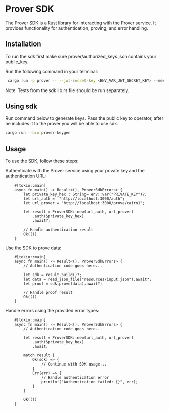 # Prover SDK

The Prover SDK is a Rust library for interacting with the Prover service. It provides functionality for authentication, proving, and error handling.

## Installation

To run the sdk first make sure prover/authorized_keys.json contains your public_key.

Run the following command in your terminal:

```bash
 cargo run -p prover -- --jwt-secret-key <ENV_VAR_JWT_SECRET_KEY> --message-expiration-time <MESSAGE_EXPIRATION_TIME> --session-expiration-time <SESSION_EXPIRATION_TIME> --private-key <PRIVATE_KEY>
```

Note:
Tests from the sdk lib.rs file should be run separately.

## Using sdk

Run command below to generate keys. Pass the public key to operator, after he includes it to the prover you will be able to use sdk.

```bash
cargo run --bin prover-keygen
```

## Usage

To use the SDK, follow these steps:

Authenticate with the Prover service using your private key and the authentication URL:

```
    #[tokio::main]
    async fn main() -> Result<(), ProverSdkErrors> {
        let private_key_hex : String= env::var("PRIVATE_KEY")?;
        let url_auth =  "http://localhost:3000/auth";
        let url_prover = "http://localhost:3000/prove/cairo1";

        let result = ProverSDK::new(url_auth, url_prover)
            .auth(&private_key_hex)
            .await?;

        // Handle authentication result
        Ok(())
    }
```

Use the SDK to prove data:

```
    #[tokio::main]
    async fn main() -> Result<(), ProverSdkErrors> {
        // Authentication code goes here...

        let sdk = result.build()?;
        let data = read_json_file("resources/input.json").await?;
        let proof = sdk.prove(data).await?;

        // Handle proof result
        Ok(())
    }
```

Handle errors using the provided error types:

```
    #[tokio::main]
    async fn main() -> Result<(), ProverSdkErrors> {
        // Authentication code goes here...

        let result = ProverSDK::new(url_auth, url_prover)
            .auth(&private_key_hex)
            .await;

        match result {
            Ok(sdk) => {
                // Continue with SDK usage...
            }
            Err(err) => {
                // Handle authentication error
                println!("Authentication failed: {}", err);
            }
        }

        Ok(())
    }
```
